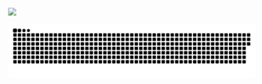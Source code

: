 ![](https://media.tenor.com/o656qFKDzeUAAAAC/rick-astley-never-gonna-give-you-up.gif)

<a href=#><img src="contributions.svg" class="center"></a>

<!-- <p align="center"> 
  Visitor count<br>
  <img src="https://profile-counter.glitch.me/daweedkob/count.svg" />
</p> -->
